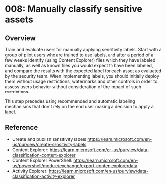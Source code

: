 # 008: Manually classify sensitive assets

## Overview

Train and evaluate users for manually applying sensitivity labels. Start with a group of pilot users who are trained to use labels, and after a period of a few weeks identify (using Content Explorer) files which they have labeled manually, as well as known files you would expect to have been labeled, and compare the results with the expected label for each asset as evaluated by the security team. 
When implementing labels, you should initially deploy them without usage restrictions, watermarks and other controls in order to assess users behavior without consideration of the impact of such restrictions. 

This step precedes using recommended and automatic labeling mechanisms that don't rely on the end user making a decision to apply a label.


## Reference

* Create and publish sensitivity labels https://learn.microsoft.com/en-us/purview/create-sensitivity-labels
* Content Explorer: https://learn.microsoft.com/en-us/purview/data-classification-content-explorer  
* Content Explorer PowerShell: https://learn.microsoft.com/en-us/powershell/module/exchange/export-contentexplorerdata      
* Activity Explorer: https://learn.microsoft.com/en-us/purview/data-classification-activity-explorer



